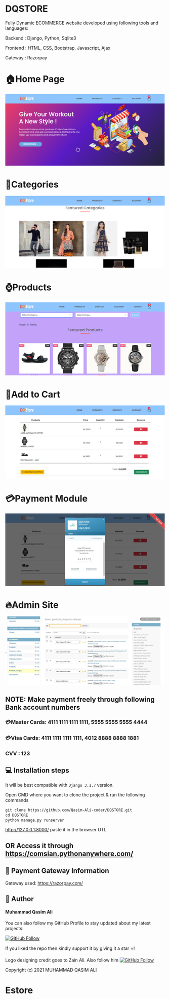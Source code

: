 # DQSTORE
Fully Dynamic ECOMMERCE website developed using following tools and languages:

Backend    : Django, Python, Sqlite3

Frontend   : HTML, CSS, Bootstrap, Javascript, Ajax

Gateway    : Razorpay

# 🏠Home Page
<img src="https://github.com/Qasim-Ali-coder/DQSTORE/blob/master/p1.PNG">

# 🧵Categories
<img src="https://github.com/Qasim-Ali-coder/DQSTORE/blob/master/p2.PNG">

# ⌚Products
<img src="https://github.com/Qasim-Ali-coder/DQSTORE/blob/master/products.PNG">

# 🛒Add to Cart
<img src="https://github.com/Qasim-Ali-coder/DQSTORE/blob/master/cart.PNG">

# 💳Payment Module
<img src="https://github.com/Qasim-Ali-coder/DQSTORE/blob/master/payment.PNG">

# 🔥Admin Site
<img src="https://github.com/Qasim-Ali-coder/DQSTORE/blob/master/product_images.PNG">

## NOTE: Make payment freely through following Bank account numbers

### 💳Master Cards: 4111 1111 1111 1111,    5555 5555 5555 4444

### 💳Visa Cards: 4111 1111 1111 1111,      4012 8888 8888 1881

### CVV : 123

## 💻 Installation steps

It will be best compatible with `Django 3.1.7` version.

Open CMD where you want to clone the project & run the following commands

```
git clone https://github.com/Qasim-Ali-coder/DQSTORE.git
cd DQSTORE
python manage.py runserver
```
http://127.0.0.1:8000/ paste it in the browser UTL
## OR Access it through https://comsian.pythonanywhere.com/

## 🔗 Payment Gateway Information

Gateway used: https://razorpay.com/

## 🧑 Author

#### Muhammad Qasim Ali

You can also follow my GitHub Profile to stay updated about my latest projects:

[![GitHub Follow](https://img.shields.io/badge/Connect-Qasim-blue.svg?logo=Github&longCache=true&style=social&label=Follow)](https://github.com/Qasim-Ali-coder)

If you liked the repo then kindly support it by giving it a star ⭐!

Logo designing credit goes to Zain Ali. Also follow him [![GitHub Follow](https://img.shields.io/badge/Connect-ZAIN-blue.svg?logo=Github&longCache=true&style=social&label=Follow)](https://github.com/ZAINALI14)

Copyright (c) 2021 MUHAMMAD QASIM ALI
# Estore
